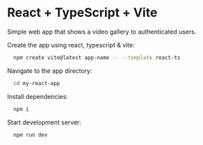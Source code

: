 # React + TypeScript + Vite

Simple web app that shows a video gallery to authenticated users.

Create the app using react, typescript & vite:
```sh
  npm create vite@latest app-name -- --template react-ts
```

Navigate to the app directory:
```sh
  cd my-react-app
```

Install dependencies:
```sh
  npm i
```

Start development server:
```sh
  npm run dev
```